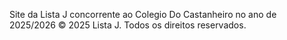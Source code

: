 Site da Lista J concorrente ao Colegio Do Castanheiro no ano de 2025/2026 
© 2025 Lista J. Todos os direitos reservados.

